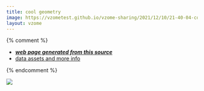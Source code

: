 ```yaml
---
title: cool geometry
image: https://vzometest.github.io/vzome-sharing/2021/12/10/21-40-04-cool-geometry/cool-geometry.png
layout: vzome
---
```


{% comment %}
 - [***web page generated from this source***][post]
 - [data assets and more info][github]

[post]: <https://vzometest.github.io/vzome-sharing/2021/12/10/cool-geometry-21-40-04.html>
[github]: <https://github.com/vzometest/vzome-sharing/tree/main/2021/12/10/21-40-04-cool-geometry/>
{% endcomment %}

<vzome-viewer style="width: 100%; height: 65vh;"
       src="https://vzometest.github.io/vzome-sharing/2021/12/10/21-40-04-cool-geometry/cool-geometry.vZome" >
  <img src="https://vzometest.github.io/vzome-sharing/2021/12/10/21-40-04-cool-geometry/cool-geometry.png" />
</vzome-viewer>